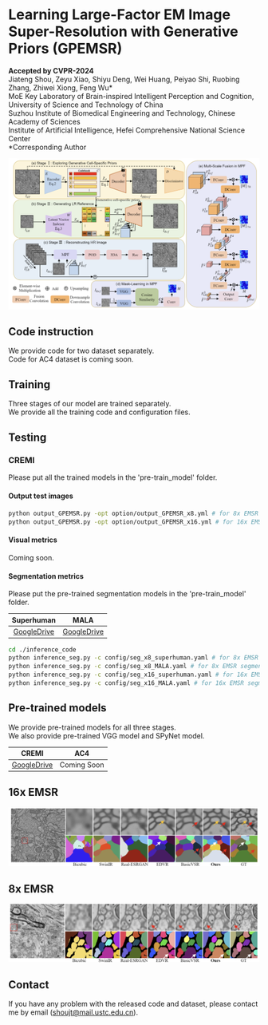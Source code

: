 # Learning Large-Factor EM Image Super-Resolution with Generative Priors (GPEMSR)
**Accepted by CVPR-2024**  
Jiateng Shou, Zeyu Xiao, Shiyu Deng, Wei Huang, Peiyao Shi, Ruobing Zhang, Zhiwei Xiong, Feng Wu*  
MoE Key Laboratory of Brain-inspired Intelligent Perception and Cognition, University of Science and Technology of China  
Suzhou Institute of Biomedical Engineering and Technology, Chinese Academy of Sciences  
Institute of Artificial Intelligence, Hefei Comprehensive National Science Center  
*Corresponding Author

![ ](./imgs/overview.png)

## Code instruction
We provide code for two dataset separately.  
Code for AC4 dataset is coming soon.

## Training
Three stages of our model are trained separately.  
We provide all the training code and configuration files.

## Testing
### CREMI
Please put all the trained models in the 'pre-train_model' folder.
#### Output test images
```sh
python output_GPEMSR.py -opt option/output_GPEMSR_x8.yml # for 8x EMSR  
python output_GPEMSR.py -opt option/output_GPEMSR_x16.yml # for 16x EMSR
```

#### Visual metrics
Coming soon.

#### Segmentation metrics
Please put the pre-trained segmentation models in the 'pre-train_model' folder.

|   Superhuman    | MALA |
|:---------------:|:--------:|
| [GoogleDrive](https://drive.google.com/drive/folders/1OhHJ0_Zx8VCxL2j6wsxoiXUgL_liTvxZ?usp=drive_link) | [GoogleDrive](https://drive.google.com/drive/folders/1OhHJ0_Zx8VCxL2j6wsxoiXUgL_liTvxZ?usp=drive_link) |

```sh
cd ./inference_code
python inference_seg.py -c config/seg_x8_superhuman.yaml # for 8x EMSR segmentation using superhuman model
python inference_seg.py -c config/seg_x8_MALA.yaml # for 8x EMSR segmentation using MALA model
python inference_seg.py -c config/seg_x16_superhuman.yaml # for 16x EMSR segmentation using superhuman model
python inference_seg.py -c config/seg_x16_MALA.yaml # for 16x EMSR segmentation using MALA model
```

## Pre-trained models
We provide pre-trained models for all three stages.  
We also provide pre-trained VGG model and SPyNet model.

|      CREMI      |     AC4     |
|:---------------:|:-----------:|
| [GoogleDrive](https://drive.google.com/drive/folders/1OhHJ0_Zx8VCxL2j6wsxoiXUgL_liTvxZ?usp=drive_link) | Coming Soon |

## 16x EMSR
![ ](./imgs/x16.png)

## 8x EMSR
![ ](./imgs/x8.png)

## Contact
If you have any problem with the released code and dataset, please contact me by email ([shoujt@mail.ustc.edu.cn](mailto:shoujt@mail.ustc.edu.cn)).
